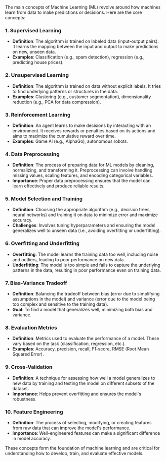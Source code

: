 The main concepts of Machine Learning (ML) revolve around how machines learn from data to make predictions or decisions. Here are the core concepts:

### 1. **Supervised Learning**  
   - **Definition**: The algorithm is trained on labeled data (input-output pairs). It learns the mapping between the input and output to make predictions on new, unseen data.
   - **Examples**: Classification (e.g., spam detection), regression (e.g., predicting house prices).

### 2. **Unsupervised Learning**  
   - **Definition**: The algorithm is trained on data without explicit labels. It tries to find underlying patterns or structures in the data.
   - **Examples**: Clustering (e.g., customer segmentation), dimensionality reduction (e.g., PCA for data compression).

### 3. **Reinforcement Learning**  
   - **Definition**: An agent learns to make decisions by interacting with an environment. It receives rewards or penalties based on its actions and aims to maximize the cumulative reward over time.
   - **Examples**: Game AI (e.g., AlphaGo), autonomous robots.

### 4. **Data Preprocessing**  
   - **Definition**: The process of preparing data for ML models by cleaning, normalizing, and transforming it. Preprocessing can involve handling missing values, scaling features, and encoding categorical variables.
   - **Importance**: Proper data preprocessing ensures that the model can learn effectively and produce reliable results.

### 5. **Model Selection and Training**  
   - **Definition**: Choosing the appropriate algorithm (e.g., decision trees, neural networks) and training it on data to minimize error and maximize accuracy.
   - **Challenges**: Involves tuning hyperparameters and ensuring the model generalizes well to unseen data (i.e., avoiding overfitting or underfitting).

### 6. **Overfitting and Underfitting**  
   - **Overfitting**: The model learns the training data too well, including noise and outliers, leading to poor performance on new data.
   - **Underfitting**: The model is too simple and fails to capture the underlying patterns in the data, resulting in poor performance even on training data.

### 7. **Bias-Variance Tradeoff**  
   - **Definition**: Balancing the tradeoff between bias (error due to simplifying assumptions in the model) and variance (error due to the model being too complex and sensitive to the training data).
   - **Goal**: To find a model that generalizes well, minimizing both bias and variance.

### 8. **Evaluation Metrics**  
   - **Definition**: Metrics used to evaluate the performance of a model. These vary based on the task (classification, regression, etc.).
   - **Examples**: Accuracy, precision, recall, F1-score, RMSE (Root Mean Squared Error).

### 9. **Cross-Validation**  
   - **Definition**: A technique for assessing how well a model generalizes to new data by training and testing the model on different subsets of the dataset.
   - **Importance**: Helps prevent overfitting and ensures the model's robustness.

### 10. **Feature Engineering**  
   - **Definition**: The process of selecting, modifying, or creating features from raw data that can improve the model's performance.
   - **Importance**: Well-engineered features can make a significant difference in model accuracy.

These concepts form the foundation of machine learning and are critical for understanding how to develop, train, and evaluate effective models.